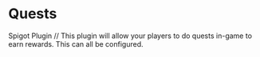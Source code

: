 # Quests
Spigot Plugin // This plugin will allow your players to do quests in-game to earn rewards. This can all be configured.
